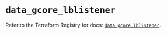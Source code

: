 # `data_gcore_lblistener`

Refer to the Terraform Registry for docs: [`data_gcore_lblistener`](https://registry.terraform.io/providers/g-core/gcore/0.31.1/docs/data-sources/lblistener).
